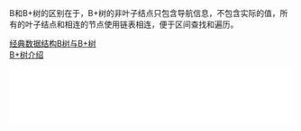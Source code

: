 B和B+树的区别在于，B+树的非叶子结点只包含导航信息，不包含实际的值，所有的叶子结点和相连的节点使用链表相连，便于区间查找和遍历。

[经典数据结构B树与B+树](https://www.cnblogs.com/vincently/p/4526560.html)     
[B+树介绍](https://www.cnblogs.com/wade-luffy/p/6292784.html)     

![B+树构建](./images/Bplustreebuild.gif)
